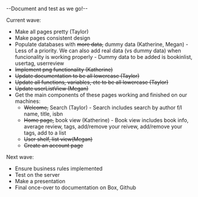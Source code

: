 --Document and test as we go!--

Current wave:

- Make all pages pretty (Taylor)
- Make pages consistent design
- Populate databases with ~~more data,~~ dummy data (Katherine, Megan)
      - Less of a priority. We can also add real data (vs dummy data) when funcionality is working properly
      - Dummy data to be added is bookinlist, usertag, userreview
- ~~Implement png functionality (Katherine)~~
- ~~Update documentation to be all lowercase (Taylor)~~
- ~~Update all functions, variables, etc to be all lowercase (Taylor)~~
- ~~Update userListView (Megan)~~
- Get the main components of these pages working and finished on our machines:
  - ~~Welcome,~~ Search (Taylor)
        - Search includes search by author f/l name, title, isbn
  - ~~Home page,~~ book view (Katherine)
        - Book view includes book info, average review, tags, add/remove your reivew, add/remove your tags, add to a list
  - ~~User shelf, list view(Megan)~~
  - ~~Create an account page~~

Next wave: 

- Ensure business rules implemented
- Test on the server
- Make a presentation
- Final once-over to documentation on Box, Github


